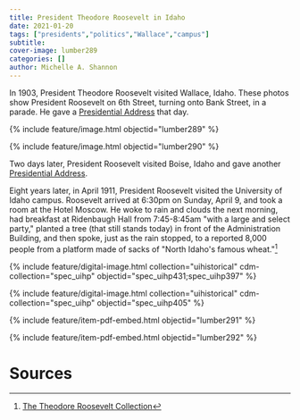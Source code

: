 ```yaml
---
title: President Theodore Roosevelt in Idaho
date: 2021-01-20 
tags: ["presidents","politics","Wallace","campus"]
subtitle: 
cover-image: lumber289
categories: []
author: Michelle A. Shannon
---
```


In 1903, President Theodore Roosevelt visited Wallace, Idaho. These photos show President Roosevelt on 6th Street, turning onto Bank Street, in a parade. He gave a [Presidential Address](https://www.theodorerooseveltcenter.org/Research/Digital-Library/Record.aspx?libID=o289918) that day.

{% include feature/image.html objectid="lumber289" %}

{% include feature/image.html objectid="lumber290" %}

Two days later, President Roosevelt visited Boise, Idaho and gave another [Presidential Address](https://www.theodorerooseveltcenter.org/Research/Digital-Library/Record.aspx?libID=o289938).

Eight years later, in April 1911, President Roosevelt visited the University of Idaho campus. Roosevelt arrived at 6:30pm on Sunday, April 9, and took a room at the Hotel Moscow. He woke to rain and clouds the next morning, had breakfast at Ridenbaugh Hall from 7:45-8:45am "with a large and select party," planted a tree (that still stands today) in front of the Administration Building, and then spoke, just as the rain stopped, to a reported 8,000 people from a platform made of sacks of "North Idaho's famous wheat."[^1]

{% include feature/digital-image.html collection="uihistorical" cdm-collection="spec_uihp" objectid="spec_uihp431;spec_uihp397" %}

{% include feature/digital-image.html collection="uihistorical" cdm-collection="spec_uihp" objectid="spec_uihp405" %}

{% include feature/item-pdf-embed.html objectid="lumber291" %}

{% include feature/item-pdf-embed.html objectid="lumber292" %}

# Sources

[^1]: [The Theodore Roosevelt Collection](https://www.lib.uidaho.edu/digital/troosevelt/about.html)